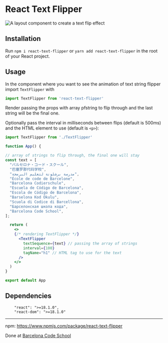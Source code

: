 # React Text Flipper

<img src='https://barcelonacodeschool.com/files/pics/react-text-flipper.gif' alt='A layout component to create a text flip effect'/>

## Installation

Run `npm i react-text-flipper` or `yarn add react-text-flipper` in the root of your React project.

## Usage

In the component where you want to see the animation of text string flipper import `TextFlipper` with 

```js
import TextFlipper from 'react-text-flipper'
```

Render passing the props with array pfstring to flip through and the last string will be the final one. 

Optionally pass the interval in milliseconds between flips (default is 500ms) and the HTML element to use (default is `<p>`):

```jsx
import TextFlipper from './TextFlipper'

function App() {

// array of strings to flip through, the final one will stay
const text = [
  "バルセロナ・コード・スクール",
  "巴塞罗那代码学校",
  "مدرسة برشلونة لتعليم البرمجة",
  "École de code de Barcelone",
  "Barcelona Codierschule",
  "Escuela de Código de Barcelona",
  "Escola de Código de Barcelona",
  "Barselona Kod Okulu",
  "Scuola di Codice di Barcellona",
  "Барселонская школа кода",
  "Barcelona Code School",
];

  return (
    <>
    {/* rendering TextFlipper */}
      <TextFlipper
        textSequence={text} // passing the array of strings
        interval={100} 
        tagName="h1" // HTML tag to use for the text
      />
    </>
  )
}

export default App
```

## Dependencies

```
    "react": ">=18.1.0",
    "react-dom": ">=18.1.0"
```

---

npm: https://www.npmjs.com/package/react-text-flipper

Done at <a href='https://barcelonacodeschool.com'>Barcelona Code School</a>